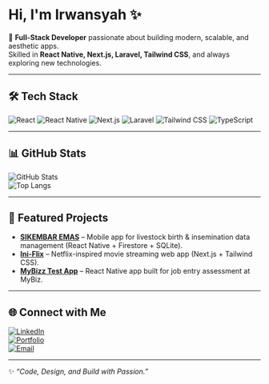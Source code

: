 # Hi, I'm Irwansyah ✨

🚀 **Full-Stack Developer** passionate about building modern, scalable, and aesthetic apps.  
Skilled in **React Native, Next.js, Laravel, Tailwind CSS**, and always exploring new technologies.

---

## 🛠️ Tech Stack
![React](https://img.shields.io/badge/-React-61DAFB?logo=react&logoColor=white&style=for-the-badge)
![React Native](https://img.shields.io/badge/-React%20Native-61DAFB?logo=react&logoColor=white&style=for-the-badge)
![Next.js](https://img.shields.io/badge/-Next.js-000?logo=next.js&logoColor=white&style=for-the-badge)
![Laravel](https://img.shields.io/badge/-Laravel-FF2D20?logo=laravel&logoColor=white&style=for-the-badge)
![Tailwind CSS](https://img.shields.io/badge/-TailwindCSS-38B2AC?logo=tailwind-css&logoColor=white&style=for-the-badge)
![TypeScript](https://img.shields.io/badge/-TypeScript-3178C6?logo=typescript&logoColor=white&style=for-the-badge)

---

## 📊 GitHub Stats
![GitHub Stats](https://github-readme-stats.vercel.app/api?username=sebutsajagarpu&show_icons=true&theme=tokyonight)  
![Top Langs](https://github-readme-stats.vercel.app/api/top-langs/?username=sebutsajagarpu&layout=compact&theme=tokyonight)

---

## 🚀 Featured Projects
- **[SIKEMBAR EMAS](#)** – Mobile app for livestock birth & insemination data management (React Native + Firestore + SQLite).  
- **[Ini-Flix](#)** – Netflix-inspired movie streaming web app (Next.js + Tailwind CSS).  
- **[MyBizz Test App](#)** – React Native app built for job entry assessment at MyBiz.  

---

## 🌐 Connect with Me
[![LinkedIn](https://img.shields.io/badge/LinkedIn-blue?logo=linkedin&style=for-the-badge)](https://linkedin.com/in/irwansyahandikapurnama)  
[![Portfolio](https://img.shields.io/badge/Portfolio-000?style=for-the-badge)](TBD)  
[![Email](https://img.shields.io/badge/Email-D14836?logo=gmail&logoColor=white&style=for-the-badge)](mailto:irwansyahap@gmail.com)  

---
✨ *“Code, Design, and Build with Passion.”*  
